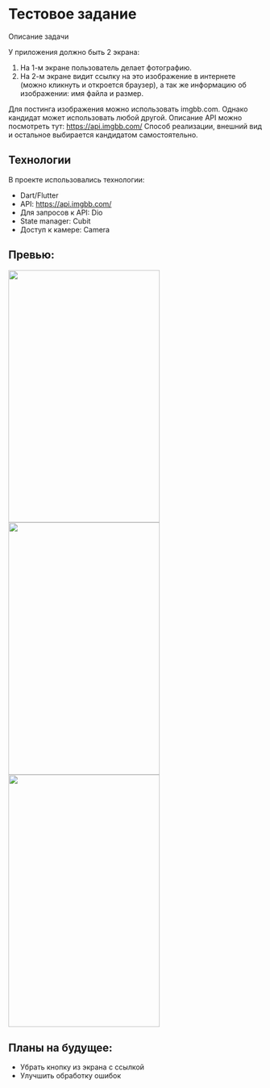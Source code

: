 # Тестовое задание 
Описание задачи

У приложения должно быть 2 экрана:
1. На 1-м экране пользователь делает фотографию.
2. На 2-м экране видит ссылку на это изображение в интернете (можно кликнуть и откроется браузер), а так же информацию об изображении: имя файла и размер.

Для постинга изображения можно использовать imgbb.com. Однако кандидат может использовать любой другой. Описание API  можно посмотреть тут: https://api.imgbb.com/
Способ реализации, внешний вид и остальное выбирается кандидатом самостоятельно.


## Технологии 
В проекте использовались технологии:
  - Dart/Flutter
  - API: https://api.imgbb.com/
  - Для запросов к API: Dio
  - State manager: Cubit
  - Доступ к камере: Camera

## Превью:
<img src="https://user-images.githubusercontent.com/47809649/152948654-d9b3637e-26dd-46f2-8524-dc308cbe7249.png" width="300" height="500" /> <img src="https://user-images.githubusercontent.com/47809649/152948666-016544e0-b92c-47ce-92a3-417cd0f4c316.png" width="300" height="500" /> <img src="https://user-images.githubusercontent.com/47809649/152948670-070cb500-79da-468f-9996-974af070cd05.png" width="300" height="500" />

## Планы на будущее:
  - Убрать кнопку из экрана с ссылкой
  - Улучшить обработку ошибок
